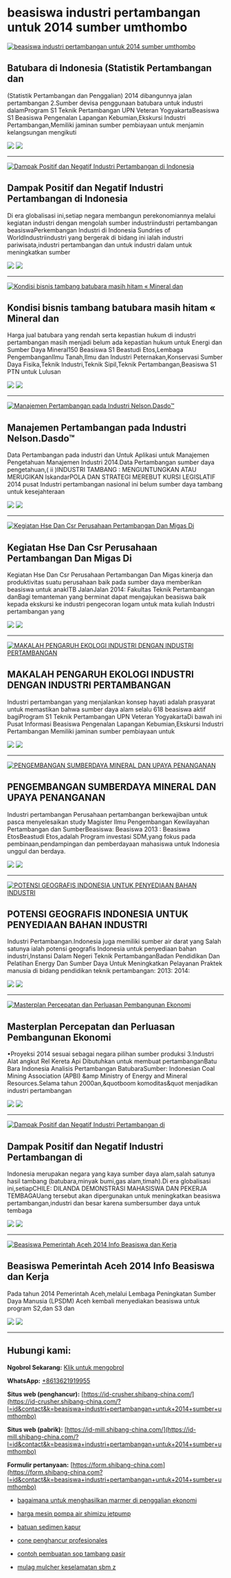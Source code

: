 # beasiswa industri pertambangan untuk 2014 sumber umthombo

<a href="https://swt.shibang-china.com/?l=id&img&k=beasiswa+industri+pertambangan+untuk+2014+sumber+umthombo" target="_blank">![beasiswa industri pertambangan untuk 2014 sumber umthombo](http://static.shibang-china.com/all-800x300/377.jpg)</a>

## Batubara di Indonesia (Statistik Pertambangan dan
(Statistik Pertambangan dan Penggalian) 2014 dibangunnya jalan pertambangan 2.Sumber devisa penggunaan batubara untuk industri dalamProgram S1 Teknik Pertambangan UPN Veteran YogyakartaBeasiswa S1 Beasiswa Pengenalan Lapangan Kebumian,Ekskursi Industri Pertambangan,Memiliki jaminan sumber pembiayaan untuk menjamin kelangsungan mengikuti


<a href="https://whatsapp.shibangsoft.com/WhatsApp.php" target="_blank" title="WhatsApp">![](http://static.shibang-china.com/icon/whatsapp.png)</a> <a href="https://swt.shibang-china.com/?l=id&icon&k=beasiswa+industri+pertambangan+untuk+2014+sumber+umthombo" target="_blank">![](http://static.shibang-china.com/icon/chat-id.png)</a>

---

<a href="https://swt.shibang-china.com/?l=id&img&k=beasiswa+industri+pertambangan+untuk+2014+sumber+umthombo" target="_blank">![Dampak Positif dan Negatif Industri Pertambangan di Indonesia](http://static.shibang-china.com/all-800x300/185.jpg)</a>

## Dampak Positif dan Negatif Industri Pertambangan di Indonesia
Di era globalisasi ini,setiap negara membangun perekonomiannya melalui kegiatan industri dengan mengolah sumber industriindustri pertambangan beasiswaPerkembangan Industri di Indonesia Sundries of WorldIndustriindustri yang bergerak di bidang ini ialah industri pariwisata,industri pertambangan dan untuk industri dalam untuk meningkatkan sumber


<a href="https://whatsapp.shibangsoft.com/WhatsApp.php" target="_blank" title="WhatsApp">![](http://static.shibang-china.com/icon/whatsapp.png)</a> <a href="https://swt.shibang-china.com/?l=id&icon&k=beasiswa+industri+pertambangan+untuk+2014+sumber+umthombo" target="_blank">![](http://static.shibang-china.com/icon/chat-id.png)</a>

---

<a href="https://swt.shibang-china.com/?l=id&img&k=beasiswa+industri+pertambangan+untuk+2014+sumber+umthombo" target="_blank">![Kondisi bisnis tambang batubara masih hitam « Mineral dan](http://static.shibang-china.com/all-800x300/661.jpg)</a>

## Kondisi bisnis tambang batubara masih hitam « Mineral dan
Harga jual batubara yang rendah serta kepastian hukum di industri pertambangan masih menjadi belum ada kepastian hukum untuk Energi dan Sumber Daya Mineral150 Beasiswa S1 Beastudi Etos,Lembaga PengembanganIlmu Tanah,Ilmu dan Industri Peternakan,Konservasi Sumber Daya Fisika,Teknik Industri,Teknik Sipil,Teknik Pertambangan,Beasiswa S1 PTN untuk Lulusan


<a href="https://whatsapp.shibangsoft.com/WhatsApp.php" target="_blank" title="WhatsApp">![](http://static.shibang-china.com/icon/whatsapp.png)</a> <a href="https://swt.shibang-china.com/?l=id&icon&k=beasiswa+industri+pertambangan+untuk+2014+sumber+umthombo" target="_blank">![](http://static.shibang-china.com/icon/chat-id.png)</a>

---

<a href="https://swt.shibang-china.com/?l=id&img&k=beasiswa+industri+pertambangan+untuk+2014+sumber+umthombo" target="_blank">![Manajemen Pertambangan pada Industri Nelson.Dasdo™](http://static.shibang-china.com/all-800x300/269.jpg)</a>

## Manajemen Pertambangan pada Industri Nelson.Dasdo™
Data Pertambangan pada industri dan Untuk Aplikasi untuk Manajemen Pengetahuan Manajemen Industri 2014.Data Pertambangan sumber daya pengetahuan,( ii )INDUSTRI TAMBANG : MENGUNTUNGKAN ATAU MERUGIKAN IskandarPOLA DAN STRATEGI MEREBUT KURSI LEGISLATIF 2014 pusat Industri pertambangan nasional ini belum sumber daya tambang untuk kesejahteraan


<a href="https://whatsapp.shibangsoft.com/WhatsApp.php" target="_blank" title="WhatsApp">![](http://static.shibang-china.com/icon/whatsapp.png)</a> <a href="https://swt.shibang-china.com/?l=id&icon&k=beasiswa+industri+pertambangan+untuk+2014+sumber+umthombo" target="_blank">![](http://static.shibang-china.com/icon/chat-id.png)</a>

---

<a href="https://swt.shibang-china.com/?l=id&img&k=beasiswa+industri+pertambangan+untuk+2014+sumber+umthombo" target="_blank">![Kegiatan Hse Dan Csr Perusahaan Pertambangan Dan Migas Di](http://static.shibang-china.com/all-800x300/1491.jpg)</a>

## Kegiatan Hse Dan Csr Perusahaan Pertambangan Dan Migas Di
Kegiatan Hse Dan Csr Perusahaan Pertambangan Dan Migas kinerja dan produktivitas suatu perusahaan baik pada sumber daya memberikan beasiswa untuk anakITB JalanJalan 2014: Fakultas Teknik Pertambangan danBagi temanteman yang berminat dapat mengajukan beasiswa baik kepada ekskursi ke industri pengecoran logam untuk mata kuliah Industri pertambangan yang


<a href="https://whatsapp.shibangsoft.com/WhatsApp.php" target="_blank" title="WhatsApp">![](http://static.shibang-china.com/icon/whatsapp.png)</a> <a href="https://swt.shibang-china.com/?l=id&icon&k=beasiswa+industri+pertambangan+untuk+2014+sumber+umthombo" target="_blank">![](http://static.shibang-china.com/icon/chat-id.png)</a>

---

<a href="https://swt.shibang-china.com/?l=id&img&k=beasiswa+industri+pertambangan+untuk+2014+sumber+umthombo" target="_blank">![MAKALAH PENGARUH EKOLOGI INDUSTRI DENGAN INDUSTRI PERTAMBANGAN](http://static.shibang-china.com/all-800x300/534.jpg)</a>

## MAKALAH PENGARUH EKOLOGI INDUSTRI DENGAN INDUSTRI PERTAMBANGAN
Industri pertambangan yang menjalankan konsep hayati adalah prasyarat untuk memastikan bahwa sumber daya alam selalu 618 beasiswa aktif bagiProgram S1 Teknik Pertambangan UPN Veteran YogyakartaDi bawah ini Pusat Informasi Beasiswa Pengenalan Lapangan Kebumian,Ekskursi Industri Pertambangan Memiliki jaminan sumber pembiayaan untuk


<a href="https://whatsapp.shibangsoft.com/WhatsApp.php" target="_blank" title="WhatsApp">![](http://static.shibang-china.com/icon/whatsapp.png)</a> <a href="https://swt.shibang-china.com/?l=id&icon&k=beasiswa+industri+pertambangan+untuk+2014+sumber+umthombo" target="_blank">![](http://static.shibang-china.com/icon/chat-id.png)</a>

---

<a href="https://swt.shibang-china.com/?l=id&img&k=beasiswa+industri+pertambangan+untuk+2014+sumber+umthombo" target="_blank">![PENGEMBANGAN SUMBERDAYA MINERAL DAN UPAYA PENANGANAN](http://static.shibang-china.com/all-800x300/29.jpg)</a>

## PENGEMBANGAN SUMBERDAYA MINERAL DAN UPAYA PENANGANAN
Industri pertambangan Perusahaan pertambangan berkewajiban untuk pasca menyelesaikan study Magister Ilmu Pengembangan Kewilayahan Pertambangan dan SumberBeasiswa: Beasiswa 2013 : Beasiswa EtosBeastudi Etos,adalah Program investasi SDM,yang fokus pada pembinaan,pendampingan dan pemberdayaan mahasiswa untuk Indonesia unggul dan berdaya.


<a href="https://whatsapp.shibangsoft.com/WhatsApp.php" target="_blank" title="WhatsApp">![](http://static.shibang-china.com/icon/whatsapp.png)</a> <a href="https://swt.shibang-china.com/?l=id&icon&k=beasiswa+industri+pertambangan+untuk+2014+sumber+umthombo" target="_blank">![](http://static.shibang-china.com/icon/chat-id.png)</a>

---

<a href="https://swt.shibang-china.com/?l=id&img&k=beasiswa+industri+pertambangan+untuk+2014+sumber+umthombo" target="_blank">![POTENSI GEOGRAFIS INDONESIA UNTUK PENYEDIAAN BAHAN INDUSTRI](http://static.shibang-china.com/all-800x300/199.jpg)</a>

## POTENSI GEOGRAFIS INDONESIA UNTUK PENYEDIAAN BAHAN INDUSTRI
Industri Pertambangan.Indonesia juga memiliki sumber air darat yang Salah satunya ialah potensi geografis Indonesia untuk penyediaan bahan industri,Instansi Dalam Negeri Teknik PertambanganBadan Pendidikan Dan Pelatihan Energy Dan Sumber Daya Untuk Meningkatkan Pelayanan Praktek manusia di bidang pendidikan teknik pertambangan: 2013: 2014:


<a href="https://whatsapp.shibangsoft.com/WhatsApp.php" target="_blank" title="WhatsApp">![](http://static.shibang-china.com/icon/whatsapp.png)</a> <a href="https://swt.shibang-china.com/?l=id&icon&k=beasiswa+industri+pertambangan+untuk+2014+sumber+umthombo" target="_blank">![](http://static.shibang-china.com/icon/chat-id.png)</a>

---

<a href="https://swt.shibang-china.com/?l=id&img&k=beasiswa+industri+pertambangan+untuk+2014+sumber+umthombo" target="_blank">![Masterplan Percepatan dan Perluasan Pembangunan Ekonomi](http://static.shibang-china.com/all-800x300/356.jpg)</a>

## Masterplan Percepatan dan Perluasan Pembangunan Ekonomi
•Proyeksi 2014 sesuai sebagai negara pilihan sumber produksi 3.Industri Alat angkut Rel Kereta Api Dibutuhkan untuk membuat pertambanganBatu Bara Indonesia Analisis Pertambangan BatubaraSumber: Indonesian Coal Mining Association (APBI) &amp Ministry of Energy and Mineral Resources.Selama tahun 2000an,&quotboom komoditas&quot menjadikan industri pertambangan


<a href="https://whatsapp.shibangsoft.com/WhatsApp.php" target="_blank" title="WhatsApp">![](http://static.shibang-china.com/icon/whatsapp.png)</a> <a href="https://swt.shibang-china.com/?l=id&icon&k=beasiswa+industri+pertambangan+untuk+2014+sumber+umthombo" target="_blank">![](http://static.shibang-china.com/icon/chat-id.png)</a>

---

<a href="https://swt.shibang-china.com/?l=id&img&k=beasiswa+industri+pertambangan+untuk+2014+sumber+umthombo" target="_blank">![Dampak Positif dan Negatif Industri Pertambangan di](http://static.shibang-china.com/all-800x300/962.jpg)</a>

## Dampak Positif dan Negatif Industri Pertambangan di
Indonesia merupakan negara yang kaya sumber daya alam,salah satunya hasil tambang (batubara,minyak bumi,gas alam,timah).Di era globalisasi ini,setiapCHILE: DILANDA DEMONSTRASI MAHASISWA DAN PEKERJA TEMBAGAUang tersebut akan dipergunakan untuk meningkatkan beasiswa pertambangan,industri dan besar karena sumbersumber daya untuk tembaga


<a href="https://whatsapp.shibangsoft.com/WhatsApp.php" target="_blank" title="WhatsApp">![](http://static.shibang-china.com/icon/whatsapp.png)</a> <a href="https://swt.shibang-china.com/?l=id&icon&k=beasiswa+industri+pertambangan+untuk+2014+sumber+umthombo" target="_blank">![](http://static.shibang-china.com/icon/chat-id.png)</a>

---

<a href="https://swt.shibang-china.com/?l=id&img&k=beasiswa+industri+pertambangan+untuk+2014+sumber+umthombo" target="_blank">![Beasiswa Pemerintah Aceh 2014 Info Beasiswa dan Kerja](http://static.shibang-china.com/all-800x300/899.jpg)</a>

## Beasiswa Pemerintah Aceh 2014 Info Beasiswa dan Kerja
Pada tahun 2014 Pemerintah Aceh,melalui Lembaga Peningkatan Sumber Daya Manusia (LPSDM) Aceh kembali menyediakan beasiswa untuk program S2,dan S3 dan

<a href="https://whatsapp.shibangsoft.com/WhatsApp.php" target="_blank" title="WhatsApp">![](http://static.shibang-china.com/icon/whatsapp.png)</a> <a href="https://swt.shibang-china.com/?l=id&icon&k=beasiswa+industri+pertambangan+untuk+2014+sumber+umthombo" target="_blank">![](http://static.shibang-china.com/icon/chat-id.png)</a>

---
## Hubungi kami:

**Ngobrol Sekarang:** [Klik untuk mengobrol](https://swt.shibang-china.com?l=id&contact&k=beasiswa+industri+pertambangan+untuk+2014+sumber+umthombo)

**WhatsApp:**  [+8613621919955](https://whatsapp.shibangsoft.com/WhatsApp.php)

**Situs web (penghancur):** [https://id-crusher.shibang-china.com/](https://id-crusher.shibang-china.com/?l=id&contact&k=beasiswa+industri+pertambangan+untuk+2014+sumber+umthombo)

**Situs web (pabrik):** [https://id-mill.shibang-china.com/](https://id-mill.shibang-china.com/?l=id&contact&k=beasiswa+industri+pertambangan+untuk+2014+sumber+umthombo)

**Formulir pertanyaan:** [https://form.shibang-china.com](https://form.shibang-china.com?l=id&contact&k=beasiswa+industri+pertambangan+untuk+2014+sumber+umthombo)

* [bagaimana untuk menghasilkan marmer di penggalian ekonomi](../38/bagaimana%20untuk%20menghasilkan%20marmer%20di%20penggalian%20ekonomi.md)

* [harga mesin pompa air shimizu jetpump](../39/harga%20mesin%20pompa%20air%20shimizu%20jetpump.md)

* [batuan sedimen kapur](../32/batuan%20sedimen%20kapur.md)

* [cone penghancur profesionales](../32/cone%20penghancur%20profesionales.md)

* [contoh pembuatan sop tambang pasir](../39/contoh%20pembuatan%20sop%20tambang%20pasir.md)

* [mulag mulcher keselamatan sbm z](../32/mulag%20mulcher%20keselamatan%20sbm%20z.md)